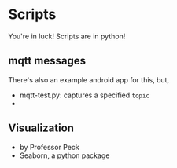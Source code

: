# Scripts


You're in luck! Scripts are in python!

## mqtt messages

There's also an example android app for this, but,

- mqtt-test.py: captures a specified `topic`
- 

## Visualization

- by Professor Peck
- Seaborn, a python package 
